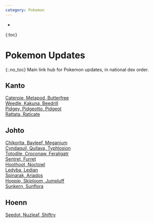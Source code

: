 ```yaml
---
category: Pokemon
---
```

*
{:toc}
# Pokemon Updates
{:.no_toc}
Main link hub for Pokemon updates, in national dex order.

## Kanto
[Caterpie, Metapod, Butterfree](/joyfuljohto/pokemon/caterpie)  
[Weedle, Kakuna, Beedrill](/joyfuljohto/pokemon/weedle)  
[Pidgey, Pidgeotto, Pidgeot](/joyfuljohto/pokemon/pidgey)  
[Rattata, Raticate](/joyfuljohto/pokemon/rattata)

## Johto
[Chikorita, Bayleef, Meganium](/joyfuljohto/pokemon/chikorita)  
[Cyndaquil, Quilava, Typhlosion](/joyfuljohto/pokemon/cyndaquil)  
[Totodile, Croconaw, Feraligatr](/joyfuljohto/pokemon/totodile)  
[Sentret, Furret](/joyfuljohto/pokemon/sentret)  
[Hoothoot, Noctowl](/joyfuljohto/pokemon/hoothoot)  
[Ledyba, Ledian](/joyfuljohto/pokemon/ledyba)  
[Spinarak, Ariados](/joyfuljohto/pokemon/spinarak)  
[Hoppip, Skiploom, Jumpluff](/joyfuljohto/pokemon/hoppip)  
[Sunkern, Sunflora](/joyfuljohto/pokemon/sunkern)

## Hoenn
[Seedot, Nuzleaf, Shiftry](/joyfuljohto/pokemon/seedot)